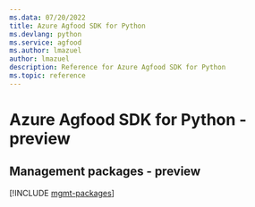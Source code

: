 ```yaml
---
ms.data: 07/20/2022
title: Azure Agfood SDK for Python
ms.devlang: python
ms.service: agfood
ms.author: lmazuel
author: lmazuel
description: Reference for Azure Agfood SDK for Python
ms.topic: reference
---
```

# Azure Agfood SDK for Python - preview

## Management packages - preview
[!INCLUDE [mgmt-packages](agfood-mgmt-index.md)]
